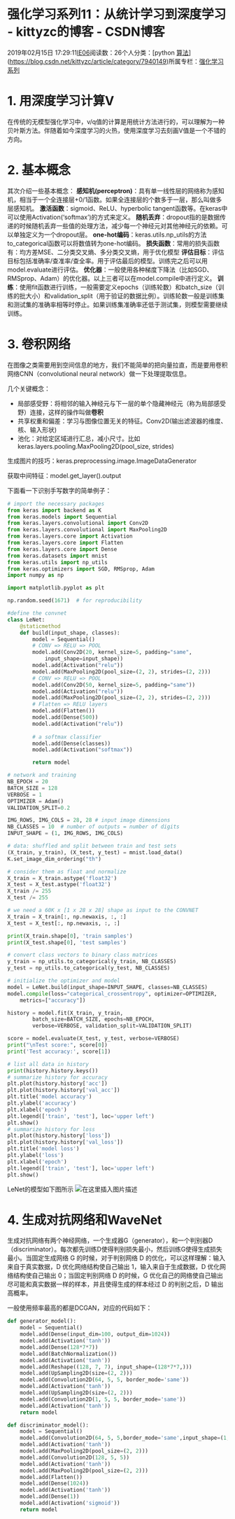 # 强化学习系列11：从统计学习到深度学习 - kittyzc的博客 - CSDN博客
2019年02月15日 17:29:11[IE06](https://me.csdn.net/kittyzc)阅读数：26个人分类：[python																[算法](https://blog.csdn.net/kittyzc/article/category/7940151)](https://blog.csdn.net/kittyzc/article/category/7940149)所属专栏：[强化学习系列](https://blog.csdn.net/column/details/33845.html)
# 1. 用深度学习计算V

在传统的无模型强化学习中，v/q值的计算是用统计方法进行的，可以理解为一种贝叶斯方法。伴随着如今深度学习的火热，使用深度学习去刻画V值是一个不错的方向。

# 2. 基本概念

其次介绍一些基本概念：
**感知机(perceptron)**：具有单一线性层的网络称为感知机，相当于一个全连接层+0/1函数。如果全连接层的个数多于一层，那么叫做多层感知机。
**激活函数**：sigmoid、ReLU、hyperbolic tangent函数等。在keras中可以使用Activation(‘softmax’)的方式来定义。
**随机丢弃**：dropout指的是数据传递的时候随机丢弃一些值的处理方法，减少每一个神经元对其他神经元的依赖。可以单独定义为一个dropout层。
**one-hot编码**：keras.utils.np_utils的方法to_categorical函数可以将数值转为one-hot编码。
**损失函数**：常用的损失函数有：均方差MSE、二分类交叉熵、多分类交叉熵，用于优化模型
**评估目标**：评估目标包括准确率/查准率/查全率。用于评估最后的模型。训练完之后可以用model.evaluate进行评估。
**优化器**：一般使用各种梯度下降法（比如SGD、RMSprop、Adam）的优化器。以上三者可以在model.compile中进行定义。
**训练**：使用fit函数进行训练，一般需要定义epochs（训练轮数）和batch_size（训练的批大小）和validation_split（用于验证的数据比例）。训练轮数一般是训练集和测试集的准确率相等时停止。如果训练集准确率还低于测试集，则模型需要继续训练。
# 3. 卷积网络

在图像之类需要用到空间信息的地方，我们不能简单的把向量拉直，而是要用卷积网络CNN（convolutional neural network）做一下处理提取信息。

几个关键概念：
- 局部感受野：将相邻的输入神经元与下一层的单个隐藏神经元（称为局部感受野）连接，这样的操作叫做**卷积**
- 共享权重和偏差：学习与图像位置无关的特征。Conv2D(输出滤波器的维度、核、输入形状)
- 池化：对给定区域进行汇总，减小尺寸。比如keras.layers.pooling.MaxPooling2D(pool_size, strides)

生成图片的技巧：keras.preprocessing.image.ImageDataGenerator

获取中间特征：model.get_layer().output

下面看一下识别手写数字的简单例子：
```python
# import the necessary packages
from keras import backend as K
from keras.models import Sequential
from keras.layers.convolutional import Conv2D
from keras.layers.convolutional import MaxPooling2D
from keras.layers.core import Activation
from keras.layers.core import Flatten
from keras.layers.core import Dense
from keras.datasets import mnist
from keras.utils import np_utils
from keras.optimizers import SGD, RMSprop, Adam
import numpy as np

import matplotlib.pyplot as plt

np.random.seed(1671)  # for reproducibility

#define the convnet 
class LeNet:
	@staticmethod
	def build(input_shape, classes):
		model = Sequential()
		# CONV => RELU => POOL
		model.add(Conv2D(20, kernel_size=5, padding="same",
			input_shape=input_shape))
		model.add(Activation("relu"))
		model.add(MaxPooling2D(pool_size=(2, 2), strides=(2, 2)))
		# CONV => RELU => POOL
		model.add(Conv2D(50, kernel_size=5, padding="same"))
		model.add(Activation("relu"))
		model.add(MaxPooling2D(pool_size=(2, 2), strides=(2, 2)))
		# Flatten => RELU layers
		model.add(Flatten())
		model.add(Dense(500))
		model.add(Activation("relu"))
 
		# a softmax classifier
		model.add(Dense(classes))
		model.add(Activation("softmax"))

		return model

# network and training
NB_EPOCH = 20
BATCH_SIZE = 128
VERBOSE = 1
OPTIMIZER = Adam()
VALIDATION_SPLIT=0.2

IMG_ROWS, IMG_COLS = 28, 28 # input image dimensions
NB_CLASSES = 10  # number of outputs = number of digits
INPUT_SHAPE = (1, IMG_ROWS, IMG_COLS)

# data: shuffled and split between train and test sets
(X_train, y_train), (X_test, y_test) = mnist.load_data()
K.set_image_dim_ordering("th")

# consider them as float and normalize
X_train = X_train.astype('float32')
X_test = X_test.astype('float32')
X_train /= 255 
X_test /= 255  

# we need a 60K x [1 x 28 x 28] shape as input to the CONVNET
X_train = X_train[:, np.newaxis, :, :]
X_test = X_test[:, np.newaxis, :, :]

print(X_train.shape[0], 'train samples')
print(X_test.shape[0], 'test samples')

# convert class vectors to binary class matrices
y_train = np_utils.to_categorical(y_train, NB_CLASSES)
y_test = np_utils.to_categorical(y_test, NB_CLASSES)

# initialize the optimizer and model
model = LeNet.build(input_shape=INPUT_SHAPE, classes=NB_CLASSES)
model.compile(loss="categorical_crossentropy", optimizer=OPTIMIZER,
	metrics=["accuracy"])

history = model.fit(X_train, y_train, 
		batch_size=BATCH_SIZE, epochs=NB_EPOCH, 
		verbose=VERBOSE, validation_split=VALIDATION_SPLIT)

score = model.evaluate(X_test, y_test, verbose=VERBOSE)
print("\nTest score:", score[0])
print('Test accuracy:', score[1])

# list all data in history
print(history.history.keys())
# summarize history for accuracy
plt.plot(history.history['acc'])
plt.plot(history.history['val_acc'])
plt.title('model accuracy')
plt.ylabel('accuracy')
plt.xlabel('epoch')
plt.legend(['train', 'test'], loc='upper left')
plt.show()
# summarize history for loss
plt.plot(history.history['loss'])
plt.plot(history.history['val_loss'])
plt.title('model loss')
plt.ylabel('loss')
plt.xlabel('epoch')
plt.legend(['train', 'test'], loc='upper left')
plt.show()
```

LeNet的模型如下图所示
![在这里插入图片描述](https://img-blog.csdnimg.cn/20181204110727990.png?x-oss-process=image/watermark,type_ZmFuZ3poZW5naGVpdGk,shadow_10,text_aHR0cHM6Ly9ibG9nLmNzZG4ubmV0L2tpdHR5emM=,size_16,color_FFFFFF,t_70)
# 4. 生成对抗网络和WaveNet

生成对抗网络有两个神经网络，一个生成器G（generator），和一个判别器D（discriminator）。每次都先训练D使得判别损失最小，然后训练G使得生成损失最小。当固定生成网络 G 的时候，对于判别网络 D 的优化，可以这样理解：输入来自于真实数据，D 优化网络结构使自己输出 1，输入来自于生成数据，D 优化网络结构使自己输出 0；当固定判别网络 D 的时候，G 优化自己的网络使自己输出尽可能和真实数据一样的样本，并且使得生成的样本经过 D 的判别之后，D 输出高概率。

一般使用频率最高的都是DCGAN，对应的代码如下：

```python
def generator_model():
    model = Sequential()
    model.add(Dense(input_dim=100, output_dim=1024))
    model.add(Activation('tanh'))
    model.add(Dense(128*7*7))
    model.add(BatchNormalization())
    model.add(Activation('tanh'))
    model.add(Reshape((128, 7, 7), input_shape=(128*7*7,)))
    model.add(UpSampling2D(size=(2, 2)))
    model.add(Convolution2D(64, 5, 5, border_mode='same'))
    model.add(Activation('tanh'))
    model.add(UpSampling2D(size=(2, 2)))
    model.add(Convolution2D(1, 5, 5, border_mode='same'))
    model.add(Activation('tanh'))
    return model

def discriminator_model():
    model = Sequential()
    model.add(Convolution2D(64, 5, 5,border_mode='same',input_shape=(1, 28, 28)))
    model.add(Activation('tanh'))
    model.add(MaxPooling2D(pool_size=(2, 2)))
    model.add(Convolution2D(128, 5, 5))
    model.add(Activation('tanh'))
    model.add(MaxPooling2D(pool_size=(2, 2)))
    model.add(Flatten())
    model.add(Dense(1024))
    model.add(Activation('tanh'))
    model.add(Dense(1))
    model.add(Activation('sigmoid'))
    return model
```



